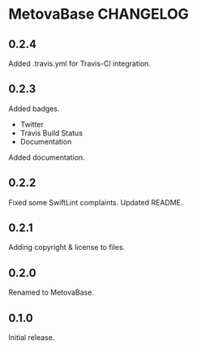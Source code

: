 # MetovaBase CHANGELOG

## 0.2.4

Added .travis.yml for Travis-CI integration.

## 0.2.3

Added badges.

 - Twitter
 - Travis Build Status
 - Documentation

Added documentation.

## 0.2.2

Fixed some SwiftLint complaints.  Updated README.

## 0.2.1

Adding copyright & license to files.

## 0.2.0

Renamed to MetovaBase.

## 0.1.0

Initial release.